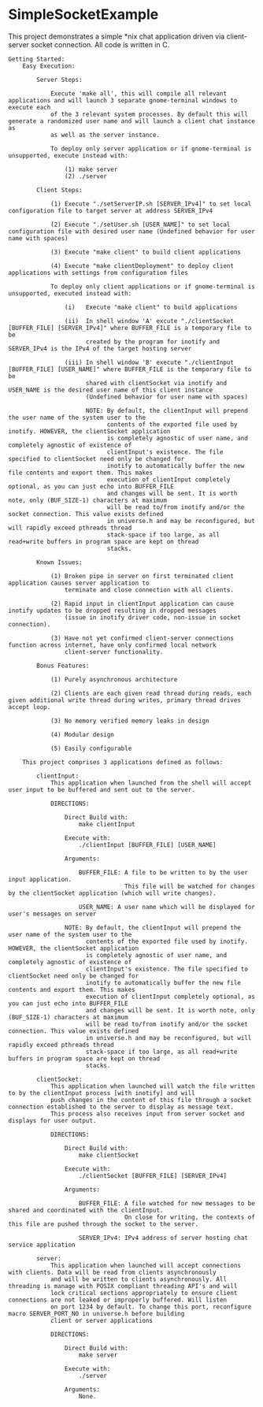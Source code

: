 # SimpleSocketExample
This project demonstrates a simple *nix chat application driven via client-server socket connection. All code is written in C.

	Getting Started:
		Easy Execution:

			Server Steps:

				Execute 'make all', this will compile all relevant applications and will launch 3 separate gnome-terminal windows to execute each
				of the 3 relevant system processes. By default this will generate a randomized user name and will launch a client chat instance as
				as well as the server instance.

				To deploy only server application or if gnome-terminal is unsupported, execute instead with:

					(1) make server
					(2) ./server

			Client Steps:

				(1) Execute "./setServerIP.sh [SERVER_IPv4]" to set local configuration file to target server at address SERVER_IPv4

				(2) Execute "./setUser.sh [USER_NAME]" to set local configuration file with desired user name (Undefined behavior for user name with spaces)

				(3) Execute "make client" to build client applications

				(4) Execute "make clientDeployment" to deploy client applications with settings from configuration files

				To deploy only client applications or if gnome-terminal is unsupported, executed instead with:

					(i)   Execute "make client" to build applications

					(ii)  In shell window 'A' excute "./clientSocket [BUFFER_FILE] [SERVER_IPv4]" where BUFFER_FILE is a temporary file to be
					      created by the program for inotify and SERVER_IPv4 is the IPv4 of the target hosting server

					(iii) In shell window 'B' execute "./clientInput [BUFFER_FILE] [USER_NAME]" where BUFFER_FILE is the temporary file to be
					      shared with clientSocket via inotify and USER_NAME is the desired user name of this client instance
					      (Undefined behavior for user name with spaces)

					      NOTE: By default, the clientInput will prepend the user name of the system user to the
					            contents of the exported file used by inotify. HOWEVER, the clientSocket application
					            is completely agnostic of user name, and completely agnostic of existence of
					            clientInput's existence. The file specified to clientSocket need only be changed for
					            inotify to automatically buffer the new file contents and export them. This makes
					            execution of clientInput completely optional, as you can just echo into BUFFER_FILE
					            and changes will be sent. It is worth note, only (BUF_SIZE-1) characters at maximum
					            will be read to/from inotify and/or the socket connection. This value exists defined
					            in universe.h and may be reconfigured, but will rapidly exceed pthreads thread
					            stack-space if too large, as all read+write buffers in program space are kept on thread
					            stacks.

			Known Issues:

				(1) Broken pipe in server on first terminated client application causes server application to
				    terminate and close connection with all clients.

				(2) Rapid input in clientInput application can cause inotify updates to be dropped resulting in dropped messages
				    (issue in inotify driver code, non-issue in socket connection).

				(3) Have not yet confirmed client-server connections function across internet, have only confirmed local network
				    client-server functionality.

			Bonus Features:

				(1) Purely asynchronous architecture

				(2) Clients are each given read thread during reads, each given additional write thread during writes, primary thread drives accept loop.

				(3) No memory verified memory leaks in design

				(4) Modular design

				(5) Easily configurable

		This project comprises 3 applications defined as follows:

			clientInput:
				This application when launched from the shell will accept user input to be buffered and sent out to the server.
				
				DIRECTIONS:

					Direct Build with:
						make clientInput

					Execute with:
						./clientInput [BUFFER_FILE] [USER_NAME]

					Arguments:

						BUFFER_FILE: A file to be written to by the user input application.
									 This file will be watched for changes by the clientSocket application (which will write changes).

						USER_NAME: A user name which will be displayed for user's messages on server

					NOTE: By default, the clientInput will prepend the user name of the system user to the
					      contents of the exported file used by inotify. HOWEVER, the clientSocket application
					      is completely agnostic of user name, and completely agnostic of existence of
					      clientInput's existence. The file specified to clientSocket need only be changed for
					      inotify to automatically buffer the new file contents and export them. This makes
					      execution of clientInput completely optional, as you can just echo into BUFFER_FILE
					      and changes will be sent. It is worth note, only (BUF_SIZE-1) characters at maximum
					      will be read to/from inotify and/or the socket connection. This value exists defined
					      in universe.h and may be reconfigured, but will rapidly exceed pthreads thread
					      stack-space if too large, as all read+write buffers in program space are kept on thread
					      stacks.

			clientSocket:
				This application when launched will watch the file written to by the clientInput process [with inotify] and will
				push changes in the content of this file through a socket connection established to the server to display as message text.
				This process also receives input from server socket and displays for user output.

				DIRECTIONS:

					Direct Build with:
						make clientSocket

					Execute with:
						./clientSocket [BUFFER_FILE] [SERVER_IPv4]

					Arguments:

						BUFFER_FILE: A file watched for new messages to be shared and coordinated with the clientInput.
									 On close for writing, the contexts of this file are pushed through the socket to the server.

						SERVER_IPv4: IPv4 address of server hosting chat service application

			server:
				This application when launched will accept connections with clients. Data will be read from clients asynchronously
				and will be written to clients asynchronously. All threading is manage with POSIX compliant threading API's and will
				lock critical sections appropriately to ensure client connections are not leaked or improperly buffered. Will listen
				on port 1234 by default. To change this port, reconfigure macro SERVER_PORT_NO in universe.h before building
				client or server applications

				DIRECTIONS:

					Direct Build with:
						make server

					Execute with:
						./server

					Arguments:
						None.

